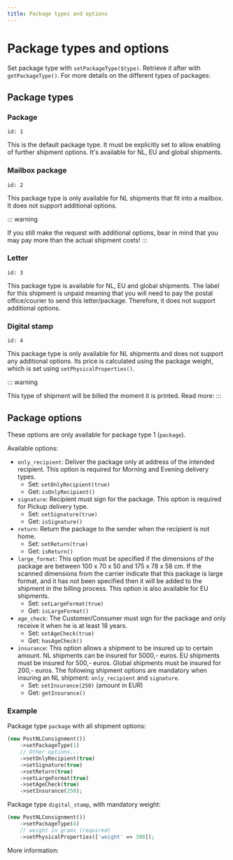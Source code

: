 ```yaml
---
title: Package types and options
---
```


# Package types and options

Set package type with `setPackageType($type)`. Retrieve it after with `getPackageType()`. For more details on the
different types of packages: <ApiLink to="#6_A_1" />

## Package types

### Package

`id: 1`

This is the default package type. It must be explicitly set to allow enabling of further shipment options. It's
available for NL, EU and global shipments.

### Mailbox package

`id: 2`

This package type is only available for NL shipments that fit into a mailbox. It does not support additional options.

::: warning

If you still make the request with additional options, bear in mind that you may pay more than the actual shipment
costs!
:::

### Letter

`id: 3`

This package type is available for NL, EU and global shipments. The label for this shipment is unpaid meaning that you
will need to pay the postal office/courier to send this letter/package. Therefore, it does not support additional
options.

### Digital stamp

`id: 4`

This package type is only available for NL shipments and does not support any additional options. Its price is
calculated using the package weight, which is set using `setPhysicalProperties()`.

::: warning

This type of shipment will be billed the moment it is printed. Read more: <ApiLink to="#6_A_1" />
:::

## Package options

These options are only available for package type 1 (`package`).

Available options:

- `only_recipient`: Deliver the package only at address of the intended recipient. This option is required for Morning
  and Evening delivery types.
    - Set: `setOnlyRecipient(true)`
    - Get: `isOnlyRecipient()`
- `signature`: Recipient must sign for the package. This option is required for Pickup delivery type.
    - Set: `setSignature(true)`
    - Get: `isSignature()`
- `return`: Return the package to the sender when the recipient is not home.
    - Set: `setReturn(true)`
    - Get: `isReturn()`
- `large_format`: This option must be specified if the dimensions of the package are between 100 x 70 x 50 and 175 x 78
  x 58 cm. If the scanned dimensions from the carrier indicate that this package is large format, and it has not been
  specified then it will be added to the shipment in the billing process. This option is also available for EU
  shipments.
    - Set: `setLargeFormat(true)`
    - Get: `isLargeFormat()`
- `age_check`: The Customer/Consumer must sign for the package and only receive it when he is at least 18 years.
    - Set: `setAgeCheck(true)`
    - Get: `hasAgeCheck()`
- `insurance`: This option allows a shipment to be insured up to certain amount. NL shipments can be insured for 5000,-
  euros. EU shipments must be insured for 500,- euros. Global shipments must be insured for 200,- euros. The following
  shipment options are mandatory when insuring an NL shipment: `only_recipient` and `signature`.
    - Set: `setInsurance(250)` (amount in EUR)
    - Get: `getInsurance()`

### Example

Package type `package` with all shipment options:

```php
(new PostNLConsignment())
    ->setPackageType(1)
    // Other options...
    ->setOnlyRecipient(true)
    ->setSignature(true)
    ->setReturn(true)
    ->setLargeFormat(true)
    ->setAgeCheck(true)
    ->setInsurance(250);
```

Package type `digital_stamp`, with mandatory weight:

```php
(new PostNLConsignment())
    ->setPackageType(4)
    // weight in grams (required)
    ->setPhysicalProperties(['weight' => 300]);
```

More information: <ApiLink to="#6_A_3" />
